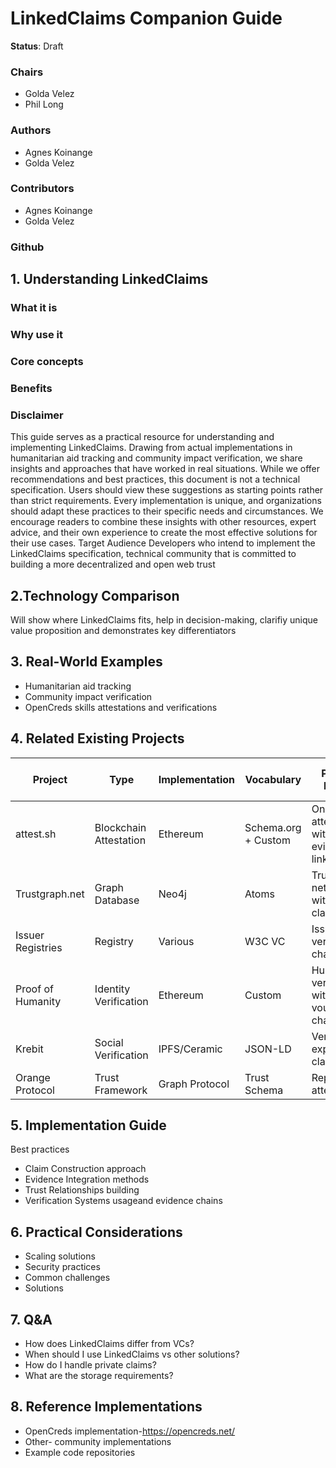 # LinkedClaims Companion Guide

**Status**: Draft

### Chairs
- Golda Velez
- Phil Long

### Authors
- Agnes Koinange
- Golda Velez

### Contributors
- Agnes Koinange
- Golda Velez
  
### Github


## 1. Understanding LinkedClaims
### What it is
### Why use it
### Core concepts
### Benefits
### Disclaimer
  This guide serves as a practical resource for understanding and implementing LinkedClaims. Drawing from actual implementations in humanitarian aid tracking and community impact verification, we share insights and approaches that have worked in real situations.
While we offer recommendations and best practices, this document is not a technical specification. Users should view these suggestions as starting points rather than strict requirements. Every implementation is unique, and organizations should adapt these practices to their specific needs and circumstances.
We encourage readers to combine these insights with other resources, expert advice, and their own experience to create the most effective solutions for their use cases.
Target Audience 
Developers who intend to implement the LinkedClaims specification, technical community that is committed to building a more decentralized and open web trust


## 2.Technology Comparison
Will show where LinkedClaims fits, help in decision-making, clarifiy unique value proposition and demonstrates key differentiators


## 3.  Real-World Examples
- Humanitarian aid tracking
- Community impact verification
- OpenCreds skills attestations and verifications

## 4. Related Existing Projects

| Project | Type | Implementation | Vocabulary | Pattern Match | Link to Example Claim |
|---------|------|----------------|------------|---------------|---------------------|
| attest.sh | Blockchain Attestation | Ethereum | Schema.org + Custom | On-chain attestations with evidence linking |  |
| Trustgraph.net | Graph Database | Neo4j | Atoms | Trust network with linked claims | [Example](https://trustgraph.net/) |
| Issuer Registries | Registry | Various | W3C VC | Issuer verification chains | [Example Registry](https://credentialengine.org/resources/issuer-registries-establishing-trust-privacy-and-efficiency-in-verifying-credential-issuers/) |
| Proof of Humanity | Identity Verification | Ethereum | Custom | Human verification with vouching chains | [PoH](https://proofofhumanity.id) |
| Krebit | Social Verification | IPFS/Ceramic | JSON-LD | Verifiable experience claims | [Example](https://krebit.id/) |
| Orange Protocol | Trust Framework | Graph Protocol | Trust Schema | Reputation attestations | [Docs](https://www.orangeprotocol.io/) |


## 5. Implementation Guide
Best practices
- Claim Construction approach
- Evidence Integration methods
- Trust Relationships building
- Verification Systems usageand evidence chains


## 6. Practical Considerations
- Scaling solutions 
- Security practices 
- Common challenges 
- Solutions 


## 7. Q&A
- How does LinkedClaims differ from VCs?
- When should I use LinkedClaims vs other solutions?
- How do I handle private claims?
- What are the storage requirements?


## 8. Reference Implementations
- OpenCreds implementation-https://opencreds.net/
- Other- community implementations
- Example code repositories
